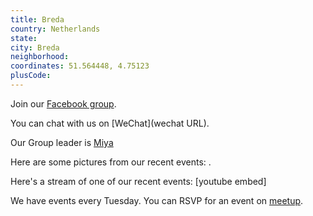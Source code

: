 ```yaml
---
title: Breda
country: Netherlands
state: 
city: Breda
neighborhood: 
coordinates: 51.564448, 4.75123
plusCode:
---
```

Join our [Facebook group](https://www.facebook.com/groups/free.code.camp.breda).

You can chat with us on [WeChat](wechat URL).

Our Group leader is [Miya](freecodecamp.org/miya)

Here are some pictures from our recent events:
![]().

Here's a stream of one of our recent events:
[youtube embed]

We have events every Tuesday. You can RSVP for an event on [meetup](meetupurl).
